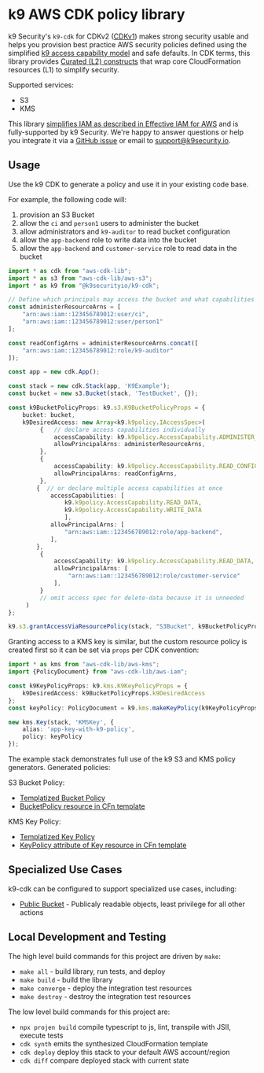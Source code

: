 # k9 AWS CDK policy library #

k9 Security's `k9-cdk` for CDKv2 ([CDKv1](https://github.com/k9securityio/k9-cdk/tree/main)) makes strong security usable and helps you provision best practice AWS security policies 
defined using the simplified [k9 access capability model](https://k9security.io/docs/k9-access-capability-model/) and
safe defaults.  In CDK terms, this library provides [Curated (L2) constructs](https://docs.aws.amazon.com/cdk/latest/guide/getting_started.html) that wrap core CloudFormation resources (L1) to simplify security.

Supported services:

* S3
* KMS

This library [simplifies IAM as described in Effective IAM for AWS](https://www.effectiveiam.com/simplify-aws-iam) and is fully-supported by k9 Security. We're happy to answer questions or help you integrate it via a [GitHub issue](https://github.com/k9securityio/k9-cdk/issues) or email to [support@k9security.io](mailto:support@k9security.io?subject=k9-cdk). 

## Usage
Use the k9 CDK to generate a policy and use it in your existing code base.

For example, the following code will:

1. provision an S3 Bucket
2. allow the `ci` and `person1` users to administer the bucket
3. allow administrators and `k9-auditor` to read bucket configuration
4. allow the `app-backend` role to write data into the bucket
5. allow the `app-backend` and `customer-service` role to read data in the bucket

```typescript
import * as cdk from "aws-cdk-lib";
import * as s3 from "aws-cdk-lib/aws-s3";
import * as k9 from "@k9securityio/k9-cdk";

// Define which principals may access the bucket and what capabilities they should have
const administerResourceArns = [
    "arn:aws:iam::123456789012:user/ci", 
    "arn:aws:iam::123456789012:user/person1"
];

const readConfigArns = administerResourceArns.concat([
    "arn:aws:iam::123456789012:role/k9-auditor"
]);

const app = new cdk.App();

const stack = new cdk.Stack(app, 'K9Example');
const bucket = new s3.Bucket(stack, 'TestBucket', {});

const k9BucketPolicyProps: k9.s3.K9BucketPolicyProps = {
    bucket: bucket,
    k9DesiredAccess: new Array<k9.k9policy.IAccessSpec>(
         {   // declare access capabilities individually
             accessCapability: k9.k9policy.AccessCapability.ADMINISTER_RESOURCE,
             allowPrincipalArns: administerResourceArns,
         },
         {
             accessCapability: k9.k9policy.AccessCapability.READ_CONFIG,
             allowPrincipalArns: readConfigArns,
         },
        {  // or declare multiple access capabilities at once
            accessCapabilities: [
                k9.k9policy.AccessCapability.READ_DATA,
                k9.k9policy.AccessCapability.WRITE_DATA
                ],
            allowPrincipalArns: [
                "arn:aws:iam::123456789012:role/app-backend",
            ],
        },
         {
             accessCapability: k9.k9policy.AccessCapability.READ_DATA,
             allowPrincipalArns: [
                 "arn:aws:iam::123456789012:role/customer-service"
             ],
         }
         // omit access spec for delete-data because it is unneeded
     )
};

k9.s3.grantAccessViaResourcePolicy(stack, "S3Bucket", k9BucketPolicyProps);
```

Granting access to a KMS key is similar, but the custom resource policy is created first 
so it can be set via `props` per CDK convention:
 
```typescript
import * as kms from "aws-cdk-lib/aws-kms"; 
import {PolicyDocument} from "aws-cdk-lib/aws-iam";

const k9KeyPolicyProps: k9.kms.K9KeyPolicyProps = {
    k9DesiredAccess: k9BucketPolicyProps.k9DesiredAccess
};
const keyPolicy: PolicyDocument = k9.kms.makeKeyPolicy(k9KeyPolicyProps);

new kms.Key(stack, 'KMSKey', {
    alias: 'app-key-with-k9-policy',
    policy: keyPolicy
}); 
```

The example stack demonstrates full use of the k9 S3 and KMS policy generators.  Generated policies:

S3 Bucket Policy:
* [Templatized Bucket Policy](examples/generated.bucket-policy.json)
* [BucketPolicy resource in CFn template](examples/K9Example.template.json)

KMS Key Policy:
* [Templatized Key Policy](examples/generated.key-policy.json)
* [KeyPolicy attribute of Key resource in CFn template](examples/K9Example.template.json)

## Specialized Use Cases

k9-cdk can be configured to support specialized use cases, including:
* [Public Bucket](docs/use-case-public-bucket.md) - Publicaly readable objects, least privilege for all other actions 

## Local Development and Testing

The high level build commands for this project are driven by `make`:

* `make all` - build library, run tests, and deploy 
* `make build` - build the library 
* `make converge` - deploy the integration test resources
* `make destroy` - destroy the integration test resources

The low level build commands for this project are:

* `npx projen build`   compile typescript to js, lint, transpile with JSII, execute tests
* `cdk synth`       emits the synthesized CloudFormation template
* `cdk deploy`      deploy this stack to your default AWS account/region
* `cdk diff`        compare deployed stack with current state
